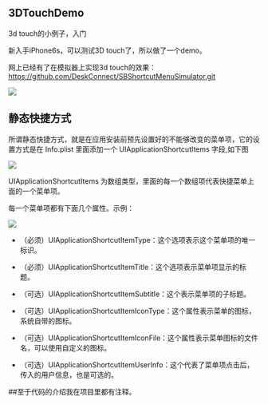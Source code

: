 3DTouchDemo
-----

 3d touch的小例子，入门

 新入手iPhone6s，可以测试3D touch了，所以做了一个demo。
 
 网上已经有了在模拟器上实现3d touch的效果：https://github.com/DeskConnect/SBShortcutMenuSimulator.git

![](https://github.com/luzefeng/3DTouchDemo/blob/master/Simulator%20Screen%20Shot%202015%E5%B9%B411%E6%9C%8818%E6%97%A5%20%E4%B8%8B%E5%8D%889.08.39.png)

静态快捷方式
-----

所谓静态快捷方式，就是在应用安装前预先设置好的不能够改变的菜单项，它的设置方式是在 Info.plist 里面添加一个 UIApplicationShortcutItems 字段,如下图

![](https://github.com/luzefeng/3DTouchDemo/blob/master/UIApplicationShortcutItems.png)


UIApplicationShortcutItems 为数组类型，里面的每一个数组项代表快捷菜单上面的一个菜单项。

每一个菜单项都有下面几个属性。示例：

![](https://github.com/luzefeng/3DTouchDemo/blob/master/Item.png)

- （必须）UIApplicationShortcutItemType：这个选项表示这个菜单项的唯一标识。

- （必须）UIApplicationShortcutItemTitle：这个选项表示菜单项显示的标题。

- （可选）UIApplicationShortcutItemSubtitle：这个表示菜单项的子标题。

- （可选）UIApplicationShortcutItemIconType：这个属性表示菜单的图标，系统自带的图标。

- （可选）UIApplicationShortcutItemIconFile：这个属性表示菜单图标的文件名，可以使用自定义的图标。

- （可选）UIApplicationShortcutItemUserInfo：这个代表了菜单项点击后，传入的用户信息，也是可选的。

##至于代码的介绍我在项目里都有注释。
